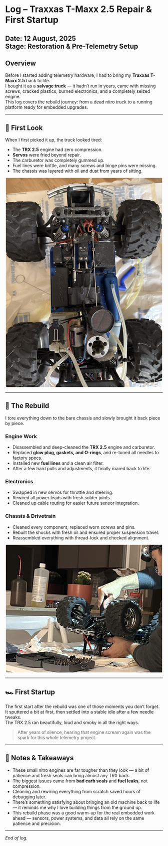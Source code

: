 # Log – Traxxas T-Maxx 2.5 Repair & First Startup  
**Date:** 12 August, 2025  
**Stage:** Restoration & Pre-Telemetry Setup  
---

## Overview

Before I started adding telemetry hardware, I had to bring my **Traxxas T-Maxx 2.5** back to life.  
I bought it as a **salvage truck** — it hadn’t run in years, came with missing screws, cracked plastics, burned electronics, and a completely seized engine.  
This log covers the rebuild journey: from a dead nitro truck to a running platform ready for embedded upgrades.

---

## 🧩 First Look

When I first picked it up, the truck looked tired:
- The **TRX 2.5** engine had zero compression.  
- **Servos** were fried beyond repair.  
- The carburetor was completely gummed up.  
- Fuel lines were brittle, and many screws and hinge pins were missing.  
- The chassis was layered with oil and dust from years of sitting.

<p align="center">
  <img src="../images/First look.jpeg" width="500" alt="Traxxas T-Maxx 2.5 - First Look">
</p>

---

## 🔧 The Rebuild

I tore everything down to the bare chassis and slowly brought it back piece by piece.

### Engine Work
- Disassembled and deep-cleaned the **TRX 2.5** engine and carburetor.  
- Replaced **glow plug, gaskets, and O-rings**, and re-tuned all needles to factory specs.  
- Installed new **fuel lines** and a clean air filter.  
- After a few hard pulls and adjustments, it finally roared back to life.  

### Electronics
- Swapped in new servos for throttle and steering.  
- Rewired all power leads with fresh solder joints.  
- Cleaned up cable routing for easier future sensor integration.

### Chassis & Drivetrain
- Cleaned every component, replaced worn screws and pins.  
- Rebuilt the shocks with fresh oil and ensured proper suspension travel.  
- Reassembled everything with thread-lock and checked alignment.

<p align="center">
  <img src="../images/Rebuild.JPG" width="500" alt="Traxxas T-Maxx 2.5 - Rebuild Process">
</p>

---

## 🏎️ First Startup

The first start after the rebuild was one of those moments you don’t forget.  
It sputtered a bit at first, then settled into a stable idle after a few needle tweaks.  
The TRX 2.5 ran beautifully, loud and smoky in all the right ways.  

> After years of silence, hearing that engine scream again was the spark for this whole telemetry project.
---

## 🧠 Notes & Takeaways

- These small nitro engines are far tougher than they look — a bit of patience and fresh seals can bring almost any TRX back.  
- The biggest issues came from **bad carb seals** and **fuel leaks**, not compression.  
- Cleaning and rewiring everything from scratch saved hours of debugging later.  
- There’s something satisfying about bringing an old machine back to life — it reminds me why I love building things from the ground up.  
- This rebuild phase was a good warm-up for the real embedded work ahead — sensors, power systems, and data all rely on the same patience and precision.

---

*End of log.*
